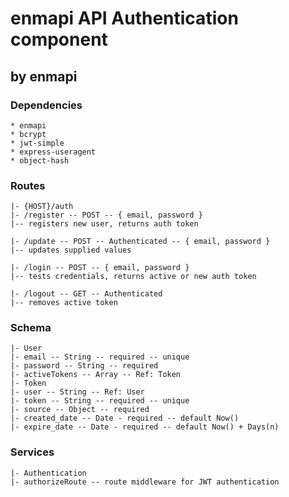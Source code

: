 # enmapi API Authentication component

## by enmapi

### Dependencies

```
* enmapi
* bcrypt
* jwt-simple
* express-useragent
* object-hash
```

### Routes

```
|- {HOST}/auth
|- /register -- POST -- { email, password }
|-- registers new user, returns auth token

|- /update -- POST -- Authenticated -- { email, password }
|-- updates supplied values

|- /login -- POST -- { email, password }
|-- tests credentials, returns active or new auth token

|- /logout -- GET -- Authenticated
|-- removes active token
```

### Schema

```
|- User
|- email -- String -- required -- unique
|- password -- String -- required
|- activeTokens -- Array -- Ref: Token
|- Token
|- user -- String -- Ref: User
|- token -- String -- required -- unique
|- source -- Object -- required
|- created_date -- Date - required -- default Now()
|- expire_date -- Date - required -- default Now() + Days(n)
```

### Services

```
|- Authentication
|- authorizeRoute -- route middleware for JWT authentication
```

```

```
